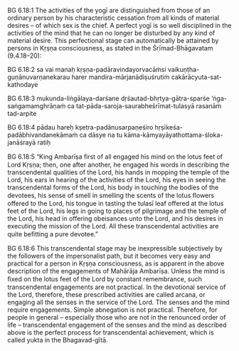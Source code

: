 BG 6.18:1	The activities of the yogī are distinguished from those of an ordinary person by his characteristic cessation from all kinds of material desires – of which sex is the chief. A perfect yogī is so well disciplined in the activities of the mind that he can no longer be disturbed by any kind of material desire. This perfectional stage can automatically be attained by persons in Kṛṣṇa consciousness, as stated in the Śrīmad-Bhāgavatam (9.4.18–20):

BG 6.18:2	sa vai manaḥ kṛṣṇa-padāravindayorvacāṁsi vaikuṇṭha-guṇānuvarṇanekarau harer mandira-mārjanādiṣuśrutiṁ cakārācyuta-sat-kathodaye

BG 6.18:3	mukunda-liṅgālaya-darśane dṛśautad-bhṛtya-gātra-sparśe ’ṅga-saṅgamamghrāṇaṁ ca tat-pāda-saroja-saurabheśrīmat-tulasyā rasanāṁ tad-arpite

BG 6.18:4	pādau hareḥ kṣetra-padānusarpaṇeśiro hṛṣīkeśa-padābhivandanekāmaṁ ca dāsye na tu kāma-kāmyayāyathottama-śloka-janāśrayā ratiḥ

BG 6.18:5	“King Ambarīṣa ﬁrst of all engaged his mind on the lotus feet of Lord Kṛṣṇa; then, one after another, he engaged his words in describing the transcendental qualities of the Lord, his hands in mopping the temple of the Lord, his ears in hearing of the activities of the Lord, his eyes in seeing the transcendental forms of the Lord, his body in touching the bodies of the devotees, his sense of smell in smelling the scents of the lotus ﬂowers offered to the Lord, his tongue in tasting the tulasī leaf offered at the lotus feet of the Lord, his legs in going to places of pilgrimage and the temple of the Lord, his head in offering obeisances unto the Lord, and his desires in executing the mission of the Lord. All these transcendental activities are quite beﬁtting a pure devotee.”

BG 6.18:6	This transcendental stage may be inexpressible subjectively by the followers of the impersonalist path, but it becomes very easy and practical for a person in Kṛṣṇa consciousness, as is apparent in the above description of the engagements of Mahārāja Ambarīṣa. Unless the mind is ﬁxed on the lotus feet of the Lord by constant remembrance, such transcendental engagements are not practical. In the devotional service of the Lord, therefore, these prescribed activities are called arcana, or engaging all the senses in the service of the Lord. The senses and the mind require engagements. Simple abnegation is not practical. Therefore, for people in general – especially those who are not in the renounced order of life – transcendental engagement of the senses and the mind as described above is the perfect process for transcendental achievement, which is called yukta in the Bhagavad-gītā.